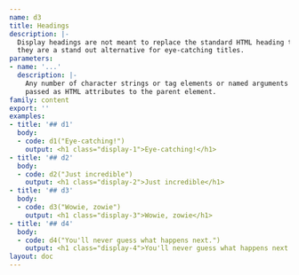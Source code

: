 ```yaml
---
name: d3
title: Headings
description: |-
  Display headings are not meant to replace the standard HTML heading tags,
  they are a stand out alternative for eye-catching titles.
parameters:
- name: '...'
  description: |-
    Any number of character strings or tag elements or named arguments
    passed as HTML attributes to the parent element.
family: content
export: ''
examples:
- title: '## d1'
  body:
  - code: d1("Eye-catching!")
    output: <h1 class="display-1">Eye-catching!</h1>
- title: '## d2'
  body:
  - code: d2("Just incredible")
    output: <h1 class="display-2">Just incredible</h1>
- title: '## d3'
  body:
  - code: d3("Wowie, zowie")
    output: <h1 class="display-3">Wowie, zowie</h1>
- title: '## d4'
  body:
  - code: d4("You'll never guess what happens next.")
    output: <h1 class="display-4">You'll never guess what happens next.</h1>
layout: doc
---
```

